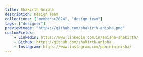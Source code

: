 ```yaml
---
title: Shakirth Anisha
description: Design Team
collections: ["members>2024", "design_team"]
tags: ["designer"]
previewimage: "https://github.com/shakirth-anisha.png"
customFields:
    - Linkedin: https://www.linkedin.com/in/anisha-shakirth/
    - Github: https://github.com/shakirth-anisha
    - Instagram: https://www.instagram.com/paninininisha/
---
```

